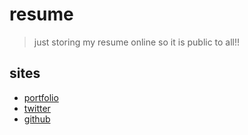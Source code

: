 # resume
> just storing my resume online so it is public to all!!

## sites
- [portfolio](https://www.devinroche.com)
- [twitter](https://www.twitter.com/devinroche)
- [github](https://github.com/devinroche)
